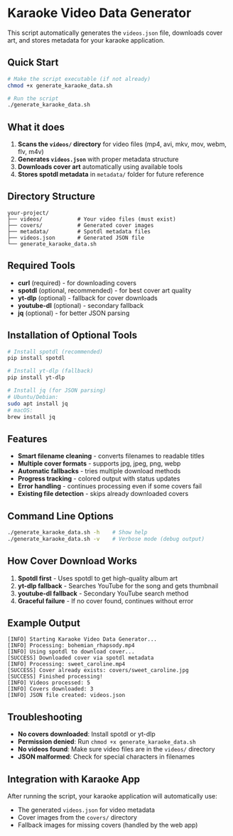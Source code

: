 # Karaoke Video Data Generator

This script automatically generates the `videos.json` file, downloads cover art, and stores metadata for your karaoke application.

## Quick Start

```bash
# Make the script executable (if not already)
chmod +x generate_karaoke_data.sh

# Run the script
./generate_karaoke_data.sh
```

## What it does

1. **Scans the `videos/` directory** for video files (mp4, avi, mkv, mov, webm, flv, m4v)
2. **Generates `videos.json`** with proper metadata structure
3. **Downloads cover art** automatically using available tools
4. **Stores spotdl metadata** in `metadata/` folder for future reference

## Directory Structure

```
your-project/
├── videos/           # Your video files (must exist)
├── covers/           # Generated cover images
├── metadata/         # Spotdl metadata files
├── videos.json       # Generated JSON file
└── generate_karaoke_data.sh
```

## Required Tools

- **curl** (required) - for downloading covers
- **spotdl** (optional, recommended) - for best cover art quality
- **yt-dlp** (optional) - fallback for cover downloads
- **youtube-dl** (optional) - secondary fallback
- **jq** (optional) - for better JSON parsing

## Installation of Optional Tools

```bash
# Install spotdl (recommended)
pip install spotdl

# Install yt-dlp (fallback)
pip install yt-dlp

# Install jq (for JSON parsing)
# Ubuntu/Debian:
sudo apt install jq
# macOS:
brew install jq
```

## Features

- **Smart filename cleaning** - converts filenames to readable titles
- **Multiple cover formats** - supports jpg, jpeg, png, webp
- **Automatic fallbacks** - tries multiple download methods
- **Progress tracking** - colored output with status updates
- **Error handling** - continues processing even if some covers fail
- **Existing file detection** - skips already downloaded covers

## Command Line Options

```bash
./generate_karaoke_data.sh -h    # Show help
./generate_karaoke_data.sh -v    # Verbose mode (debug output)
```

## How Cover Download Works

1. **Spotdl first** - Uses spotdl to get high-quality album art
2. **yt-dlp fallback** - Searches YouTube for the song and gets thumbnail
3. **youtube-dl fallback** - Secondary YouTube search method
4. **Graceful failure** - If no cover found, continues without error

## Example Output

```
[INFO] Starting Karaoke Video Data Generator...
[INFO] Processing: bohemian_rhapsody.mp4
[INFO] Using spotdl to download cover...
[SUCCESS] Downloaded cover via spotdl metadata
[INFO] Processing: sweet_caroline.mp4
[SUCCESS] Cover already exists: covers/sweet_caroline.jpg
[SUCCESS] Finished processing!
[INFO] Videos processed: 5
[INFO] Covers downloaded: 3
[INFO] JSON file created: videos.json
```

## Troubleshooting

- **No covers downloaded**: Install spotdl or yt-dlp
- **Permission denied**: Run `chmod +x generate_karaoke_data.sh`
- **No videos found**: Make sure video files are in the `videos/` directory
- **JSON malformed**: Check for special characters in filenames

## Integration with Karaoke App

After running the script, your karaoke application will automatically use:
- The generated `videos.json` for video metadata
- Cover images from the `covers/` directory
- Fallback images for missing covers (handled by the web app)